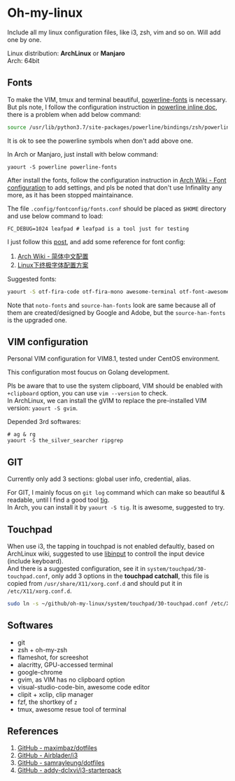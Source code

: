 # Oh-my-linux

Include all my linux configuration files, like i3, zsh, vim and so on. Will add one by one.

Linux distribution: **ArchLinux** or **Manjaro**  
Arch: 64bit

## Fonts

To make the VIM, tmux and terminal beautiful, [powerline-fonts](https://github.com/powerline/fonts) is necessary.  
But pls note, I follow the configuration instruction in [powerline inline doc](https://powerline.readthedocs.io/en/latest/usage/shell-prompts.html#bash-prompt), 
there is a problem when add below command:  
```sh
source /usr/lib/python3.7/site-packages/powerline/bindings/zsh/powerline.zsh
```
It is ok to see the powerline symbols when don't add above one.  

In Arch or Manjaro, just install with below command:  
```shell
yaourt -S powerline powerline-fonts
```

After install the fonts, follow the configuration instruction in [Arch Wiki - Font configuration](https://wiki.archlinux.org/index.php/Font_configuration) to add settings, and pls be noted that don't use Infinality any more, as it has been stopped maintainance.

The file `.config/fontconfig/fonts.conf` should be placed as `$HOME` directory and use below command to load:  
```shell
FC_DEBUG=1024 leafpad # leafpad is a tool just for testing
```
I just follow this [post](https://unix.stackexchange.com/questions/372447/reload-settings-in-etc-fonts-conf-d), and add some reference for font config:  
1. [Arch Wiki - 简体中文配置](https://wiki.archlinux.org/index.php/Font_Configuration/Chinese_(%E7%AE%80%E4%BD%93%E4%B8%AD%E6%96%87))  
2. [Linux下终极字体配置方案](https://ohmyarch.github.io/2017/01/15/Linux%E4%B8%8B%E7%BB%88%E6%9E%81%E5%AD%97%E4%BD%93%E9%85%8D%E7%BD%AE%E6%96%B9%E6%A1%88/)  


Suggested fonts:  
```sh
yaourt -S otf-fira-code otf-fira-mono awesome-terminal otf-font-awesome ttf-dejavu ttf-droid ttf-roboto noto-fonts noto-fonts-cjk noto-fonts-emoji adobe-source-code-pro-fonts adobe-source-han-sans-cn-fonts adobe-source-han-serif-cn-fonts
```

Note that `noto-fonts` and `source-han-fonts` look are same because all of them are created/designed by Google and Adobe, but the `source-han-fonts` is the upgraded one.

## VIM configuration

Personal VIM configuration for VIM8.1, tested under CentOS environment.

This configuration most foucus on Golang development.

Pls be aware that to use the system clipboard, VIM should be enabled with `+clipboard` option, you can use `vim --version` to check.  
In ArchLinux, we can install the gVIM to replace the pre-installed VIM version: `yaourt -S gvim`.  

Depended 3rd softwares:  
```shell
# ag & rg
yaourt -S the_silver_searcher ripgrep
```

## GIT

Currently only add 3 sections: global user info, credential, alias.  

For GIT, I mainly focus on `git log` command which can make so beautiful & readable, until I find a good tool [tig](https://github.com/jonas/tig).  
In Arch, you can install it by `yaourt -S tig`. It is awesome, suggested to try.

## Touchpad

When use i3, the tapping in touchpad is not enabled defaultly, based on ArchLinux wiki, suggested to use [libinput](https://wiki.archlinux.org/index.php/Libinput) to controll the input device (include keyboard).  
And there is a suggested configuration, see it in `system/touchpad/30-touchpad.conf`, only add 3 options in the **touchpad catchall**, this file is copied from `/usr/share/X11/xorg.conf.d` and should put it in `/etc/X11/xorg.conf.d`.  
```sh
sudo ln -s ~/github/oh-my-linux/system/touchpad/30-touchpad.conf /etc/X11/xorg.conf.d/30-touchpad.conf
```

## Softwares

- git  
- zsh + oh-my-zsh  
- flameshot, for screeshot  
- alacritty, GPU-accessed terminal  
- google-chrome  
- gvim, as VIM has no clipboard option  
- visual-studio-code-bin, awesome code editor  
- clipit + xclip, clip manager  
- fzf, the shortkey of `z`  
- tmux, awesome resue tool of terminal  


## References

1. [GitHub - maximbaz/dotfiles](https://github.com/maximbaz/dotfiles)  
2. [GitHub - Airblader/i3](https://github.com/Airblader/i3)  
3. [GitHub - samrayleung/dotfiles](https://github.com/samrayleung/dotfiles)  
4. [GitHub - addy-dclxvi/i3-starterpack](https://github.com/addy-dclxvi/i3-starterpack)  

